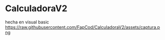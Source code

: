 # CalculadoraV2
hecha en visual basic 
https://raw.githubusercontent.com/FapCod/CalculadoraV2/assets/captura.png
